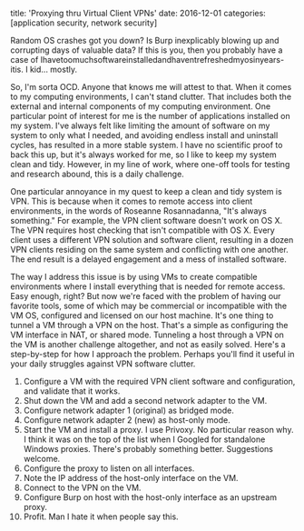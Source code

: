 title: 'Proxying thru Virtual Client VPNs'
date: 2016-12-01
categories: [application security, network security]

Random OS crashes got you down? Is Burp inexplicably blowing up and corrupting days of valuable data? If this is you, then you probably have a case of Ihavetoomuchsoftwareinstalledandhaventrefreshedmyosinyears-itis. I kid... mostly.

So, I'm sorta OCD. Anyone that knows me will attest to that. When it comes to my computing environments, I can't stand clutter. That includes both the external and internal components of my computing environment. One particular point of interest for me is the number of applications installed on my system. I've always felt like limiting the amount of software on my system to only what I needed, and avoiding endless install and uninstall cycles, has resulted in a more stable system. I have no scientific proof to back this up, but it's always worked for me, so I like to keep my system clean and tidy. However, in my line of work, where one-off tools for testing and research abound, this is a daily challenge.

One particular annoyance in my quest to keep a clean and tidy system is VPN. This is because when it comes to remote access into client environments, in the words of Roseanne Rosannadanna, "It's always something." For example, the VPN client software doesn't work on OS X. The VPN requires host checking that isn't compatible with OS X. Every client uses a different VPN solution and software client, resulting in a dozen VPN clients residing on the same system and conflicting with one another. The end result is a delayed engagement and a mess of installed software.

The way I address this issue is by using VMs to create compatible environments where I install everything that is needed for remote access. Easy enough, right? But now we're faced with the problem of having our favorite tools, some of which may be commercial or incompatible with the VM OS, configured and licensed on our host machine. It's one thing to tunnel a VM through a VPN on the host. That's a simple as configuring the VM interface in NAT, or shared mode. Tunneling a host through a VPN on the VM is another challenge altogether, and not as easily solved. Here's a step-by-step for how I approach the problem. Perhaps you'll find it useful in your daily struggles against VPN software clutter.

1. Configure a VM with the required VPN client software and configuration, and validate that it works.
2. Shut down the VM and add a second network adapter to the VM.
3. Configure network adapter 1 (original) as bridged mode.
4. Configure network adapter 2 (new) as host-only mode.
5. Start the VM and install a proxy. I use Privoxy. No particular reason why. I think it was on the top of the list when I Googled for standalone Windows proxies. There's probably something better. Suggestions welcome.
6. Configure the proxy to listen on all interfaces.
7. Note the IP address of the host-only interface on the VM.
8. Connect to the VPN on the VM.
9. Configure Burp on host with the host-only interface as an upstream proxy.
10. Profit. Man I hate it when people say this.
